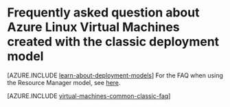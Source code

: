 <properties
	pageTitle="Frequently asked questions for classic VMs | Microsoft Azure"
	description="Answers to some of the common questions about Azure Linux virtual machines created with the classic deployment model."
	services="virtual-machines-linux"
	documentationCenter=""
	authors="cynthn"
	manager="timlt"
	editor=""
	tags="azure-service-management"/>

<tags
	ms.service="virtual-machines-linux"
	ms.workload="infrastructure-services"
	ms.tgt_pltfrm="vm-linux"
	ms.devlang="na"
	ms.topic="article"
	ms.date="07/28/2016"
	ms.author="cynthn"/>

# Frequently asked question about Azure Linux Virtual Machines created with the classic deployment model

[AZURE.INCLUDE [learn-about-deployment-models](../../includes/learn-about-deployment-models-classic-include.md)] For the FAQ when using the Resource Manager model, see [here](virtual-machines-linux-faq.md).

[AZURE.INCLUDE [virtual-machines-common-classic-faq](../../includes/virtual-machines-common-classic-faq.md)]
